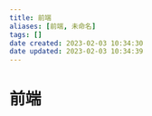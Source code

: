 ```yaml
---
title: 前端
aliases: [前端, 未命名]
tags: []
date created: 2023-02-03 10:34:30
date updated: 2023-02-03 10:34:39
---
```


# 前端
